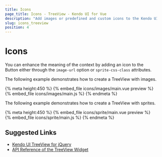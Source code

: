 ```yaml
---
title: Icons
page_title: Icons - TreeView - Kendo UI for Vue
description: "Add images or predefined and custom icons to the Kendo UI TreeView wrapper for Vue."
slug: icons_treeview
position: 4
---
```


# Icons

You can enhance the meaning of the context by adding an icon to the Button either through the `image-url` option or `sprite-css-class` attributes.

The following example demonstrates how to create a TreeView with images.

{% meta height:450 %}
{% embed_file icons/images/main.vue preview %}
{% embed_file icons/images/main.js %}
{% endmeta %}

The following example demonstrates how to create a TreeView with sprites.

{% meta height:450 %}
{% embed_file icons/sprite/main.vue preview %}
{% embed_file icons/sprite/main.js %}
{% endmeta %}

## Suggested Links

* [Kendo UI TreeView for jQuery](https://docs.telerik.com/kendo-ui/controls/navigation/treeview/overview)
* [API Reference of the TreeView Widget](https://docs.telerik.com/kendo-ui/api/javascript/ui/treeview)
